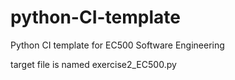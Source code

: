 # python-CI-template
Python CI template for EC500 Software Engineering

target file is named exercise2_EC500.py
